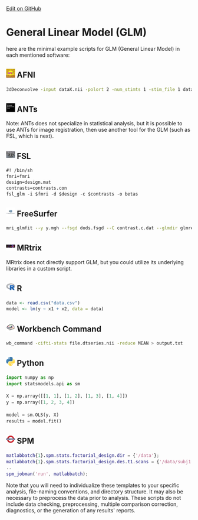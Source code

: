[Edit on GitHub](https://github.com/childmindresearch/NeuRosetta/edit/main/src/statistical_analysis/general_linear_model_glm_.md)
# General Linear Model (GLM)

here are the minimal example scripts for GLM (General Linear Model) in each mentioned software:

## <img src="../icons/afni.png" height="24px" /> AFNI

```bash
3dDeconvolve -input dataX.nii -polort 2 -num_stimts 1 -stim_file 1 dataY.1D -fout -tout -bucket result.nii
```

## <img src="../icons/ants.png" height="24px" /> ANTs

Note: ANTs does not specialize in statistical analysis, but it is possible to use ANTs for image registration, then use another tool for the GLM (such as FSL, which is next).

## <img src="../icons/fsl.png" height="24px" /> FSL

```fsl
#! /bin/sh
fmri=fmri
design=design.mat
contrasts=contrasts.con
fsl_glm -i $fmri -d $design -c $contrasts -o betas
```

## <img src="../icons/freesurfer.png" height="24px" /> FreeSurfer

```bash
mri_glmfit --y y.mgh --fsgd dods.fsgd --C contrast.c.dat --glmdir glmresults
```
## <img src="../icons/mrtrix.png" height="24px" /> MRtrix

MRtrix does not directly support GLM, but you could utilize its underlying libraries in a custom script.

## <img src="../icons/r.png" height="24px" /> R

```R
data <- read.csv("data.csv")
model <- lm(y ~ x1 + x2, data = data)
```

## <img src="../icons/workbench_command.png" height="24px" /> Workbench Command

```bash
wb_command -cifti-stats file.dtseries.nii -reduce MEAN > output.txt
```

## <img src="../icons/python.png" height="24px" /> Python

```python
import numpy as np
import statsmodels.api as sm

X = np.array([[1, 1], [1, 2], [1, 3], [1, 4]])
y = np.array([1, 2, 3, 4])

model = sm.OLS(y, X)
results = model.fit()
```

## <img src="../icons/spm.png" height="24px" /> SPM

```matlab
matlabbatch{1}.spm.stats.factorial_design.dir = {'/data'};
matlabbatch{1}.spm.stats.factorial_design.des.t1.scans = {'/data/subj1.nii,1'};
..
spm_jobman('run', matlabbatch);
```
Note that you will need to individualize these templates to your specific analysis, file-naming conventions, and directory structure. It may also be necessary to preprocess the data prior to analysis. These scripts do not include data checking, preprocessing, multiple comparison correction, diagnostics, or the generation of any results' reports.